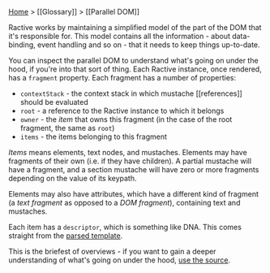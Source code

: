 [Home](ractive-js-documentation) > [[Glossary]] > [[Parallel DOM]]

Ractive works by maintaining a simplified model of the part of the DOM that it's responsible for. This model contains all the information - about data-binding, event handling and so on - that it needs to keep things up-to-date.

You can inspect the parallel DOM to understand what's going on under the hood, if you're into that sort of thing. Each Ractive instance, once rendered, has a `fragment` property. Each fragment has a number of properties:

* `contextStack` - the context stack in which mustache [[references]] should be evaluated
* `root` - a reference to the Ractive instance to which it belongs
* `owner` - the *item* that owns this fragment (in the case of the root fragment, the same as `root`)
* `items` - the items belonging to this fragment

*Items* means elements, text nodes, and mustaches. Elements may have fragments of their own (i.e. if they have children). A partial mustache will have a fragment, and a section mustache will have zero or more fragments depending on the value of its keypath.

Elements may also have attributes, which have a different kind of fragment (a *text fragment* as opposed to a *DOM fragment*), containing text and mustaches.

Each item has a `descriptor`, which is something like DNA. This comes straight from the [parsed template](ractive-parse).

This is the briefest of overviews - if you want to gain a deeper understanding of what's going on under the hood, [use the source](https://github.com/RactiveJS/Ractive/tree/master/src).